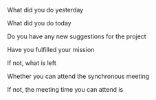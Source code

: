 What did you do yesterday

What did you do today

Do you have any new suggestions for the project

Have you fulfilled your mission

If not, what is left

Whether you can attend the synchronous meeting

If not, the meeting time you can attend is

